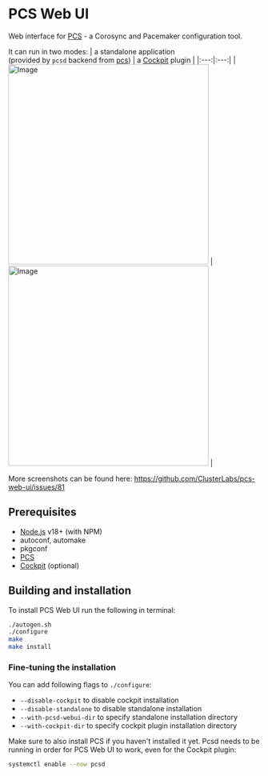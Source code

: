 # PCS Web UI

Web interface for [PCS] - a Corosync and
Pacemaker configuration tool.

It can run in two modes:
| a standalone application <br> (provided by `pcsd` backend from [pcs]) | a [Cockpit] plugin |
|:---:|:---:|
| <img width="400" height="auto" alt="Image" src="https://github.com/user-attachments/assets/7299d581-0978-47b3-ad3c-42a43d7db644" /> | <img width="400" height="auto" alt="Image" src="https://github.com/user-attachments/assets/5552ed10-f63a-4106-b279-249ab51f8ef5" /> |

More screenshots can be found here: https://github.com/ClusterLabs/pcs-web-ui/issues/81

## Prerequisites

* [Node.js](http://nodejs.org/) v18+ (with NPM)
* autoconf, automake
* pkgconf
* [PCS]
* [Cockpit] (optional)

## Building and installation

To install PCS Web UI run the following in terminal:

```sh
./autogen.sh
./configure
make
make install
```

### Fine-tuning the installation

You can add following flags to `./configure`:

* `--disable-cockpit` to disable cockpit installation
* `--disable-standalone` to disable standalone installation
* `--with-pcsd-webui-dir` to specify standalone installation directory
* `--with-cockpit-dir` to specify cockpit plugin installation directory

Make sure to also install PCS if you haven't installed it yet. Pcsd needs to be running in order for PCS Web UI to work, even for the Cockpit plugin:
```sh
systemctl enable --now pcsd
```

[PCS]: https://github.com/ClusterLabs/pcs
[Cockpit]: https://cockpit-project.org/
